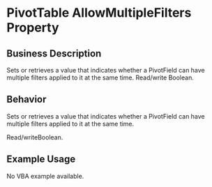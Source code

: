 # PivotTable AllowMultipleFilters Property

## Business Description
Sets or retrieves a value that indicates whether a PivotField can have multiple filters applied to it at the same time. Read/write Boolean.

## Behavior
Sets or retrieves a value that indicates whether a PivotField can have multiple filters applied to it at the same time.

Read/writeBoolean.

## Example Usage
No VBA example available.
